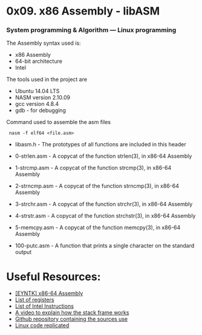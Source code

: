 # 0x09. x86 Assembly - libASM
### System programming & Algorithm ― Linux programming

The Assembly syntax used is:
* x86 Assembly
* 64-bit architecture
* Intel

The tools used in the project are
* Ubuntu 14.04 LTS
* NASM version 2.10.09
* gcc version 4.8.4
* gdb - for debugging

Command used to assemble the asm files
```
 nasm -f elf64 <file.asm>
```

* libasm.h - The prototypes of all  functions are included in this header

* 0-strlen.asm - A copycat of the function strlen(3), in x86-64 Assembly

* 1-strcmp.asm - A copycat of the function strcmp(3), in x86-64 Assembly

* 2-strncmp.asm - A copycat of the function strncmp(3), in x86-64 Assembly

* 3-strchr.asm - A copycat of the function strchr(3), in x86-64 Assembly

* 4-strstr.asm - A copycat of the function strchstr(3), in x86-64 Assembly

* 5-memcpy.asm - A copycat of the function memcpy(3), in x86-64 Assembly

* 100-putc.asm - A function that prints a single character on the standard output

# Useful Resources:
* [[EYNTK] x86-64 Assembly](https://intranet.hbtn.io/concepts/82)
* [List of registers](https://en.wikipedia.org/wiki/Processor_register)
* [List of Intel Instructions](http://www.penguin.cz/~literakl/intel/intel.html)
* [A video to explain how the stack frame works](https://www.youtube.com/watch?v=KRaJoeVXF_8)
* [Github repository containing the sources use](https://github.com/holbertonschool/0x09-libasm_concept)
* [Linux code replicated](https://github.com/torvalds/linux/blob/master/lib/string.c)
